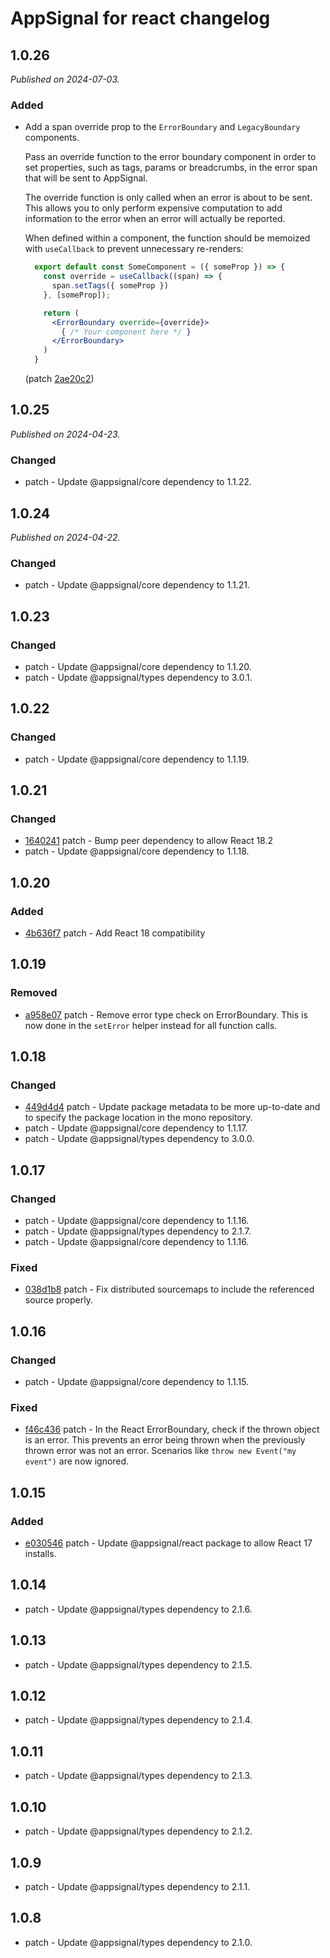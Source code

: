 # AppSignal for react changelog

## 1.0.26

_Published on 2024-07-03._

### Added

- Add a span override prop to the `ErrorBoundary` and `LegacyBoundary` components.

  Pass an override function to the error boundary component in order to set properties, such as tags, params or breadcrumbs, in the error span that will be sent to AppSignal.

  The override function is only called when an error is about to be sent. This allows you to only perform expensive computation to add information to the error when an error will actually be reported.

  When defined within a component, the function should be memoized with `useCallback` to prevent unnecessary re-renders:

  ```jsx
    export default const SomeComponent = ({ someProp }) => {
      const override = useCallback((span) => {
        span.setTags({ someProp })
      }, [someProp]);

      return (
        <ErrorBoundary override={override}>
          { /* Your component here */ }
        </ErrorBoundary>
      )
    }
  ```

  (patch [2ae20c2](https://github.com/appsignal/appsignal-javascript/commit/2ae20c279bf8ef416019f523a56ecd35edbd23bc))

## 1.0.25

_Published on 2024-04-23._

### Changed

- patch - Update @appsignal/core dependency to 1.1.22.

## 1.0.24

_Published on 2024-04-22._

### Changed

- patch - Update @appsignal/core dependency to 1.1.21.

## 1.0.23

### Changed

- patch - Update @appsignal/core dependency to 1.1.20.
- patch - Update @appsignal/types dependency to 3.0.1.

## 1.0.22

### Changed

- patch - Update @appsignal/core dependency to 1.1.19.

## 1.0.21

### Changed

- [1640241](https://github.com/appsignal/appsignal-javascript/commit/164024199a5e1d8099105eda62623ebbeeceb62a) patch - Bump peer dependency to allow React 18.2
- patch - Update @appsignal/core dependency to 1.1.18.

## 1.0.20

### Added

- [4b636f7](https://github.com/appsignal/appsignal-javascript/commit/4b636f759040fd1ae15d2305b09a442dfb566597) patch - Add React 18 compatibility

## 1.0.19

### Removed

- [a958e07](https://github.com/appsignal/appsignal-javascript/commit/a958e0752f1816f0a9643e905a5a143f8e74c9ea) patch - Remove error type check on ErrorBoundary. This is now done in the `setError` helper instead for all function calls.

## 1.0.18

### Changed

- [449d4d4](https://github.com/appsignal/appsignal-javascript/commit/449d4d40381e7e6c13076732a8b4e7f65f94d5db) patch - Update package metadata to be more up-to-date and to specify the package location in the mono repository.
- patch - Update @appsignal/core dependency to 1.1.17.
- patch - Update @appsignal/types dependency to 3.0.0.

## 1.0.17

### Changed

- patch - Update @appsignal/core dependency to 1.1.16.
- patch - Update @appsignal/types dependency to 2.1.7.
- patch - Update @appsignal/core dependency to 1.1.16.

### Fixed

- [038d1b8](https://github.com/appsignal/appsignal-javascript/commit/038d1b8beb4042b2610ee3db1c6b3bdb3c9e881f) patch - Fix distributed sourcemaps to include the referenced source properly.

## 1.0.16

### Changed

- patch - Update @appsignal/core dependency to 1.1.15.

### Fixed

- [f46c436](https://github.com/appsignal/appsignal-javascript/commit/f46c4362efd7ca8e414c3cf56c3938ecb7a5b03e) patch - In the React ErrorBoundary, check if the thrown object is an error. This prevents an error being thrown when the previously thrown error was not an error. Scenarios like `throw new Event("my event")` are now ignored.

## 1.0.15

### Added

- [e030546](https://github.com/appsignal/appsignal-javascript/commit/e0305463f9623581d26a02b8273737b9126bbe90) patch - Update @appsignal/react package to allow React 17 installs.

## 1.0.14

- patch - Update @appsignal/types dependency to 2.1.6.

## 1.0.13

- patch - Update @appsignal/types dependency to 2.1.5.

## 1.0.12

- patch - Update @appsignal/types dependency to 2.1.4.

## 1.0.11

- patch - Update @appsignal/types dependency to 2.1.3.

## 1.0.10

- patch - Update @appsignal/types dependency to 2.1.2.

## 1.0.9

- patch - Update @appsignal/types dependency to 2.1.1.

## 1.0.8

- patch - Update @appsignal/types dependency to 2.1.0.
